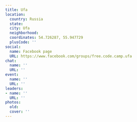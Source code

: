 ```yaml
---
title: Ufa
location:
  country: Russia
  state: 
  city: Ufa
  neighborhood: 
  coordinates: 54.726287, 55.947729
  plusCode: ''
social:
  name: Facebook page
  URL: https://www.facebook.com/groups/free.code.camp.ufa
chat:
  name: ''
  URL: ''
event:
  name: ''
  URL: ''
leaders:
- name: ''
  URL: ''
photos:
  old: 
  cover: ''
---
```

